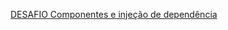 [DESAFIO Componentes e injeção de dependência](https://drive.google.com/file/d/1isAr6THx4xDYmdJejL13zOZ66Mr0rsiB/view)